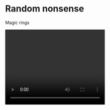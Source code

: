 # Random nonsense
Magic rings

<video width="320" height="240" controls>
  <source src="video/rings.mp4" type="video/mp4">
</video>
